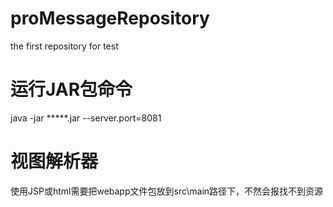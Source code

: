 # proMessageRepository
the first repository for test


# 运行JAR包命令
java -jar *****.jar --server.port=8081


# 视图解析器
使用JSP或html需要把webapp文件包放到src\main路径下，不然会报找不到资源